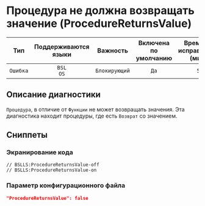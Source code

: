 # Процедура не должна возвращать значение (ProcedureReturnsValue)

 Тип | Поддерживаются<br>языки | Важность | Включена<br>по умолчанию | Время на<br>исправление (мин) | Тэги 
 :-: | :-: | :-: | :-: | :-: | :-: 
 `Ошибка` | `BSL`<br>`OS` | `Блокирующий` | `Да` | `5` | `error` 

<!-- Блоки выше заполняются автоматически, не трогать -->
## Описание диагностики

`Процедура`, в отличие от `Функции` не может возвращать значения. Эта диагностика находит процедуры, где есть `Возврат` со значением.

## Сниппеты

<!-- Блоки ниже заполняются автоматически, не трогать -->
### Экранирование кода

```bsl
// BSLLS:ProcedureReturnsValue-off
// BSLLS:ProcedureReturnsValue-on
```

### Параметр конфигурационного файла

```json
"ProcedureReturnsValue": false
```
